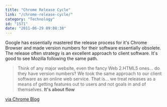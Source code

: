 ```yaml
---
title: "Chrome Release Cycle"
link: "/chrome-release-cycle/"
category: "Technology"
id: "1571"
date: "2011-06-29 09:08:30"
---
```


Google has essentially mastered the release process for it's Chrome Browser and made version numbers for their software
essentially obsolete. The release often strategy is an excellent approach to client software. It's good to see Mozilla
following the same path.

> Think of any major website, even the fancy Web 2.HTML5 ones... do they have version numbers? We took the same approach
> to our client software as an online web service. That is... we treat releases as a means of getting features out to
> users and not goals in and of themselves. **It's about flow**

[via Chrome Blog](https://docs.google.com/present/view?id=dg63dpc6_4d7vkk6ch&pli=1)

